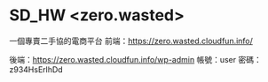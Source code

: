 # SD_HW <zero.wasted>
一個專賣二手協的電商平台
前端：https://zero.wasted.cloudfun.info/

後端：https://zero.wasted.cloudfun.info/wp-admin
帳號：user
密碼：z934HsErlhDd
